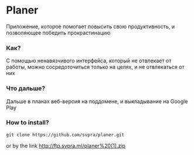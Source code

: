 # Planer
Приложение, которое помогает повысить свою продуктивность, и позволяющее победить прокрастинацию

### Как?
С помощью ненавязчивого интерфейса, который не отвлекает от работы, можно сосредоточиться только на целях, и не отвлекаться от них

### Что дальше?
Дальше в планах веб-версия на поддомене, и выкладывание на Google Play 

### How to install?
```
git clone https://github.com/svpra/planer.git
```
or by the link
http://ftp.svpra.ml/planer%20(1).zip
